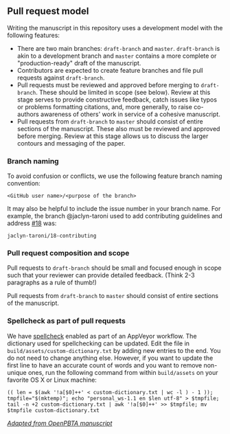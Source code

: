 ## Pull request model

Writing the manuscript in this repository uses a development model with the following features:

* There are two main branches: `draft-branch` and `master`. 
`draft-branch` is akin to a development branch and `master` contains a more complete or "production-ready" draft of the manuscript.
* Contributors are expected to create feature branches and file pull requests against `draft-branch`.
* Pull requests must be reviewed and approved before merging to `draft-branch`. 
These should be limited in scope (see below).
Review at this stage serves to provide constructive feedback, catch issues like typos or problems formatting citations, and, more generally, to raise co-authors awareness of others' work in service of a cohesive manuscript.
* Pull requests from `draft-branch` to `master` should consist of entire sections of the manuscript.
These also must be reviewed and approved before merging.
Review at this stage allows us to discuss the larger contours and messaging of the paper.

### Branch naming

To avoid confusion or conflicts, we use the following feature branch naming convention:

```
<GitHub user name>/<purpose of the branch>
```

It may also be helpful to include the issue number in your branch name.
For example, the branch @jaclyn-taroni used to add contributing guidelines and address [#18](https://github.com/jaybee84/ml-in-rd/issues/18) was:

```
jaclyn-taroni/18-contributing
```

### Pull request composition and scope

Pull requests to `draft-branch` should be small and focused enough in scope such that your reviewer can provide detailed feedback. (Think 2-3 paragraphs as a rule of thumb!) 

Pull requests from `draft-branch` to `master` should consist of entire sections of the manuscript.

### Spellcheck as part of pull requests

We have [spellcheck](USAGE.md#spellchecking) enabled as part of an AppVeyor workflow.
The dictionary used for spellchecking can be updated.
Edit the file in `build/assets/custom-dictionary.txt` by adding new entries to the end.
You do not need to change anything else.
However, if you want to update the first line to have an accurate count of words and you want to remove non-unique ones, run the following command from within `build/assets` on your favorite OS X or Linux machine:

```
(( len = $(awk '!a[$0]++' < custom-dictionary.txt | wc -l ) - 1 )); tmpfile="$(mktemp)"; echo "personal_ws-1.1 en $len utf-8" > $tmpfile; tail -n +2 custom-dictionary.txt | awk '!a[$0]++' >> $tmpfile; mv $tmpfile custom-dictionary.txt
```

_[Adapted from OpenPBTA manuscript](https://github.com/AlexsLemonade/OpenPBTA-manuscript/blob/master/.github/PULL_REQUEST_TEMPLATE.md#spellcheck-step)_
